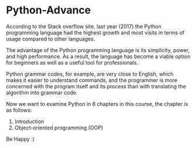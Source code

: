 # Python-Advance
According to the Stack overflow site, last year (2017) the Python programming language had the highest growth and most visits in terms of usage compared to other languages.


The advantage of the Python programming language is its simplicity, power, and high performance. As a result, the language has become a viable option for beginners as well as a useful tool for professionals.


Python grammar codes, for example, are very close to English, which makes it easier to understand commands, and the programmer is more concerned with the program itself and its process than with translating the algorithm into grammar code.

Now we want to examine Python in 6 chapters in this course, the chapter is as follows:

1) Introduction
2) Object-oriented programming (OOP)

Be Happy :)
